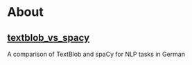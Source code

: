 # About

## [textblob_vs_spacy](textblob_vs_spacy.ipynb)
A comparison of TextBlob and spaCy for NLP tasks in German
